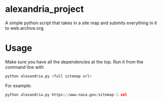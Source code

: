 # alexandria_project
A simple python script that takes in a site map and submits everything in it to web.archive.org.
# Usage
Make sure you have all the dependencies at the top.
Run it from the command line with 
```python
python alexandria.py <full sitemap url>
```
For example:
```python
python alexandria.py https://www.nasa.gov/sitemap-1.xml
```
